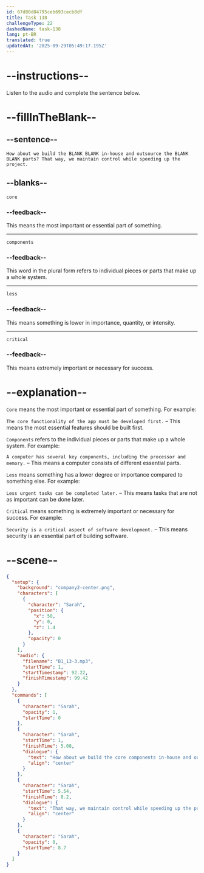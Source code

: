 ```yaml
---
id: 67d80d84795ceb693cecb8df
title: Task 138
challengeType: 22
dashedName: task-138
lang: pt-BR
translated: true
updatedAt: '2025-09-29T05:49:17.195Z'
---
```


<!-- (Audio) Sarah: How about we build the core components in-house and outsource the less critical parts? That way, we maintain control while speeding up the project. -->

# --instructions--

Listen to the audio and complete the sentence below.

# --fillInTheBlank--

## --sentence--

`How about we build the BLANK BLANK in-house and outsource the BLANK BLANK parts? That way, we maintain control while speeding up the project.`

## --blanks--

`core`  

### --feedback--  

This means the most important or essential part of something.  

---  

`components`  

### --feedback--  

This word in the plural form refers to individual pieces or parts that make up a whole system.  

---  

`less`  

### --feedback--  

This means something is lower in importance, quantity, or intensity.  

---  

`critical`  

### --feedback--  

This means extremely important or necessary for success.  

# --explanation--  

`Core` means the most important or essential part of something. For example:  

`The core functionality of the app must be developed first.` – This means the most essential features should be built first.  

`Components` refers to the individual pieces or parts that make up a whole system. For example:  

`A computer has several key components, including the processor and memory.` – This means a computer consists of different essential parts.  

`Less` means something has a lower degree or importance compared to something else. For example:  

`Less urgent tasks can be completed later.` – This means tasks that are not as important can be done later.  

`Critical` means something is extremely important or necessary for success. For example:  

`Security is a critical aspect of software development.` – This means security is an essential part of building software.  

# --scene--

```json
{
  "setup": {
    "background": "company2-center.png",
    "characters": [
      {
        "character": "Sarah",
        "position": {
          "x": 50,
          "y": 0,
          "z": 1.4
        },
        "opacity": 0
      }
    ],
    "audio": {
      "filename": "B1_13-3.mp3",
      "startTime": 1,
      "startTimestamp": 92.22,
      "finishTimestamp": 99.42
    }
  },
  "commands": [
    {
      "character": "Sarah",
      "opacity": 1,
      "startTime": 0
    },
    {
      "character": "Sarah",
      "startTime": 1,
      "finishTime": 5.08,
      "dialogue": {
        "text": "How about we build the core components in-house and outsource the less critical parts?",
        "align": "center"
      }
    },
    {
      "character": "Sarah",
      "startTime": 5.54,
      "finishTime": 8.2,
      "dialogue": {
        "text": "That way, we maintain control while speeding up the project.",
        "align": "center"
      }
    },
    {
      "character": "Sarah",
      "opacity": 0,
      "startTime": 8.7
    }
  ]
}
```

